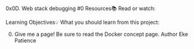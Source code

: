 0x0D. Web stack debugging #0
Resources📚
Read or watch:

Learning Objectives💡
What you should learn from this project:

0. Give me a page!
Be sure to read the Docker concept page.
Author
Eke Patience 
